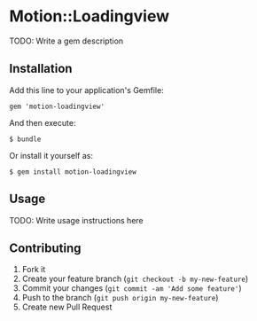 # Motion::Loadingview

TODO: Write a gem description

## Installation

Add this line to your application's Gemfile:

    gem 'motion-loadingview'

And then execute:

    $ bundle

Or install it yourself as:

    $ gem install motion-loadingview

## Usage

TODO: Write usage instructions here

## Contributing

1. Fork it
2. Create your feature branch (`git checkout -b my-new-feature`)
3. Commit your changes (`git commit -am 'Add some feature'`)
4. Push to the branch (`git push origin my-new-feature`)
5. Create new Pull Request
